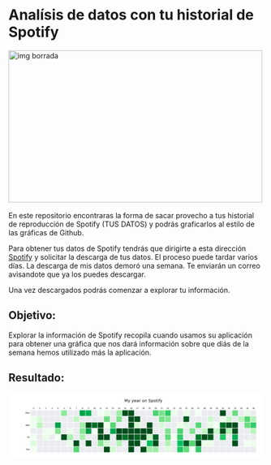 # Analísis de datos con tu historial de Spotify


<a align="rigth">
  <img src="https://asociacionaepi.es/wp-content/uploads/2020/05/pandas.png" width="500" height="300" title="img borrada">
</a>

En este repositorio encontraras la forma de sacar provecho a tus historial de reproducción de Spotify (TUS DATOS) y podrás graficarlos al estilo de las gráficas de Github.

Para obtener tus datos de Spotify tendrás que dirigirte a esta dirección [Spotify](https://www.spotify.com/) y solicitar la descarga de tus datos.
El proceso puede tardar varios días. La descarga de mis datos demoró una semana. Te enviarán un correo avisandote que ya los puedes descargar.

Una vez descargados podrás comenzar a explorar tu información.


## Objetivo:

Explorar la información de Spotify recopila cuando usamos su aplicación para obtener una gráfica que nos dará información sobre que diás de la semana hemos utilizado más la aplicación.

## Resultado:

![Screenshot](spotify_year.png)



